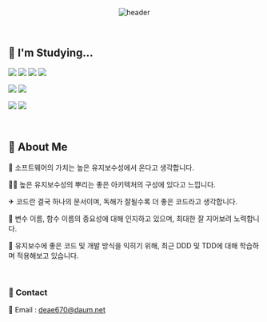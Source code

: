 <div align=center>

![header](https://capsule-render.vercel.app/api?type=soft&color=FF9E9E&height=200&section=header&text=Hello,%20I'm%20SeongJae%20🤠🕶&fontSize=60&fontColor=FFFFFF)

</div>

</br>

## 📙 I'm Studying...
<img src="https://img.shields.io/badge/JAVA-0062AD?style=for-the-badge&logo=OpenJDK&logoColor=white"> <img src="https://img.shields.io/badge/Spring-6DB33F?style=for-the-badge&logo=Spring&logoColor=white"> <img src="https://img.shields.io/badge/Spring Boot-6DB33F?style=for-the-badge&logo=Spring Boot&logoColor=white"> <img src="https://img.shields.io/badge/Spring Security-6DB33F?style=for-the-badge&logo=Spring Security&logoColor=white">

<img src="https://img.shields.io/badge/MySQL-4479A1?style=for-the-badge&logo=MySQL&logoColor=white"> <img src="https://img.shields.io/badge/redis-DC382D?style=for-the-badge&logo=redis&logoColor=white">

<img src="https://img.shields.io/badge/AWS-232F3E?style=for-the-badge&logo=Amazon AWS&logoColor=white"> <img src="https://img.shields.io/badge/Docker-2496ED?style=for-the-badge&logo=Docker&logoColor=white">

</br>

## 🔎 About Me
🔑 소프트웨어의 가치는 높은 유지보수성에서 온다고 생각합니다.  

🙆‍♂️ 높은 유지보수성의 뿌리는 좋은 아키텍처의 구성에 있다고 느낍니다.

✈ 코드란 결국 하나의 문서이며, 독해가 잘될수록 더 좋은 코드라고 생각합니다.

🥨 변수 이름, 함수 이름의 중요성에 대해 인지하고 있으며, 최대한 잘 지어보려 노력합니다.

📳 유지보수에 좋은 코드 및 개발 방식을 익히기 위해, 최근 DDD 및 TDD에 대해 학습하며 적용해보고 있습니다.

</br>

### 🧲 Contact  
📝 Email : deae670@daum.net
